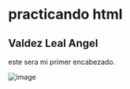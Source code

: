 <!DOCTYPE html>
<html>
<head>
<title>Page Title</title>
</head>
<body>

<h1>practicando html</h1>
<h2>Valdez Leal Angel</h2>
<p>este sera mi primer encabezado.</p>

</body>
</html>

![image](https://github.com/user-attachments/assets/98751c94-123e-4dab-933a-9cb3dc89389b)
